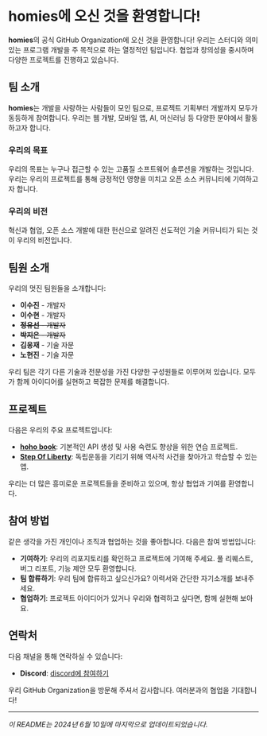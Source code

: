 # homies에 오신 것을 환영합니다!

**homies**의 공식 GitHub Organization에 오신 것을 환영합니다! 우리는 스터디와 의미 있는 프로그램 개발을 주 목적으로 하는 열정적인 팀입니다. 협업과 창의성을 중시하며 다양한 프로젝트를 진행하고 있습니다.

## 팀 소개

**homies**는 개발을 사랑하는 사람들이 모인 팀으로, 프로젝트 기획부터 개발까지 모두가 동등하게 참여합니다. 우리는 웹 개발, 모바일 앱, AI, 머신러닝 등 다양한 분야에서 활동하고자 합니다.

### 우리의 목표

우리의 목표는 누구나 접근할 수 있는 고품질 소프트웨어 솔루션을 개발하는 것입니다. 우리는 우리의 프로젝트를 통해 긍정적인 영향을 미치고 오픈 소스 커뮤니티에 기여하고자 합니다.

### 우리의 비전

혁신과 협업, 오픈 소스 개발에 대한 헌신으로 알려진 선도적인 기술 커뮤니티가 되는 것이 우리의 비전입니다.

## 팀원 소개

우리의 멋진 팀원들을 소개합니다:

- **이수진** - 개발자
- **이수현** - 개발자
- ~~**정유선** - 개발자~~
- ~~**박지은** - 개발자~~
- **김웅재** - 기술 자문
- **노현진** - 기술 자문

우리 팀은 각기 다른 기술과 전문성을 가진 다양한 구성원들로 이루어져 있습니다. 모두가 함께 아이디어를 실현하고 복잡한 문제를 해결합니다.

## 프로젝트

다음은 우리의 주요 프로젝트입니다:

- [**hoho book**](https://github.com/team-homies/hohobook-backend): 기본적인 API 생성 및 사용 숙련도 향상을 위한 연습 프로젝트.
- [**Step Of Liberty**](https://github.com/team-homies/homis-step-of-liberty-auth-service): 독립운동을 기리기 위해 역사적 사건을 찾아가고 학습할 수 있는 앱.

우리는 더 많은 흥미로운 프로젝트들을 준비하고 있으며, 항상 협업과 기여를 환영합니다.

## 참여 방법

같은 생각을 가진 개인이나 조직과 협업하는 것을 좋아합니다. 다음은 참여 방법입니다:

- **기여하기**: 우리의 리포지토리를 확인하고 프로젝트에 기여해 주세요. 풀 리퀘스트, 버그 리포트, 기능 제안 모두 환영합니다.
- **팀 합류하기**: 우리 팀에 합류하고 싶으신가요? 이력서와 간단한 자기소개를 보내주세요.
- **협업하기**: 프로젝트 아이디어가 있거나 우리와 협력하고 싶다면, 함께 실현해 보아요.

## 연락처

다음 채널을 통해 연락하실 수 있습니다:

- **Discord**: [discord에 참여하기](https://discord.gg/5uHqPUypvc)

우리 GitHub Organization을 방문해 주셔서 감사합니다. 여러분과의 협업을 기대합니다!

---

*이 README는 2024년 6월 10일에 마지막으로 업데이트되었습니다.*
